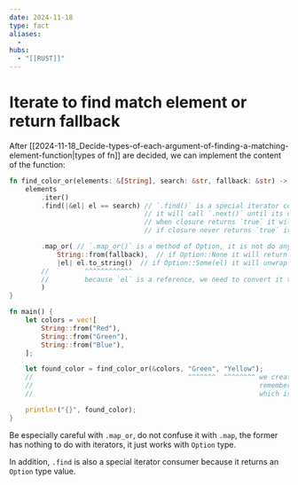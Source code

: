 ```yaml
---
date: 2024-11-18
type: fact
aliases:
  -
hubs:
  - "[[RUST]]"
---
```


# Iterate to find match element or return fallback

After [[2024-11-18_Decide-types-of-each-argument-of-finding-a-matching-element-function|types of fn]] are decided, we can implement the content of the function:

```rust
fn find_color_or(elements: &[String], search: &str, fallback: &str) -> String {
    elements
        .iter()
        .find(|&el| el == search) // `.find()` is a special iterator consumer
                                  // it will call `.next()` until its closure returns `true`
                                  // when closure returns `true` it will return Option::Some(el)
                                  // if closure never returns `true` it will return Option::None

        .map_or( // `.map_or()` is a method of Option, it is not do anything for the iterator
            String::from(fallback),  // if Option::None it will return this
            |el| el.to_string()  // if Option::Some(el) it will unwrap the value and pass it to this closure
        //         ^^^^^^^^^^^^
        //         because `el` is a reference, we need to convert it to a String to fit the return type
        )
}

fn main() {
    let colors = vec![
        String::from("Red"),
        String::from("Green"),
        String::from("Blue"),
    ];

    let found_color = find_color_or(&colors, "Green", "Yellow");
    //                                       ^^^^^^^  ^^^^^^^^ we create `string slice` by using double quotes
    //                                                         remember "TEXT" is &str (a reference), not String (a value)
    //                                                         which is different from other languages, take care of this!

    println!("{}", found_color);
}

```

Be especially careful with `.map_or`, do not confuse it with `.map`, the former has nothing to do with iterators, it just works with `Option` type.

In addition, `.find` is also a special iterator consumer because it returns an `Option` type value.
